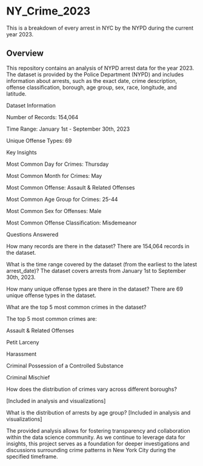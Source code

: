 # NY_Crime_2023
This is a breakdown of every arrest in NYC by the NYPD during the current year 2023.

## Overview

This repository contains an analysis of NYPD arrest data for the year 2023. The dataset is provided by the Police Department (NYPD) and includes information about arrests, such as the exact date, crime description, offense classification, borough, age group, sex, race, longitude, and latitude.

Dataset Information

Number of Records: 154,064

Time Range: January 1st - September 30th, 2023

Unique Offense Types: 69

Key Insights

Most Common Day for Crimes: Thursday

Most Common Month for Crimes: May

Most Common Offense: Assault & Related Offenses

Most Common Age Group for Crimes: 25-44

Most Common Sex for Offenses: Male

Most Common Offense Classification: Misdemeanor

Questions Answered

How many records are there in the dataset?
There are 154,064 records in the dataset.

What is the time range covered by the dataset (from the earliest to the latest arrest_date)?
The dataset covers arrests from January 1st to September 30th, 2023.

How many unique offense types are there in the dataset?
There are 69 unique offense types in the dataset.

What are the top 5 most common crimes in the dataset?

The top 5 most common crimes are:

Assault & Related Offenses

Petit Larceny

Harassment

Criminal Possession of a Controlled Substance

Criminal Mischief

How does the distribution of crimes vary across different boroughs?

[Included in analysis and visualizations]

What is the distribution of arrests by age group?
[Included in analysis and visualizations]

The provided analysis allows for fostering transparency and collaboration within the data science community. As we continue to leverage data for insights, this project serves as a foundation for deeper investigations and discussions surrounding crime patterns in New York City during the specified timeframe.
